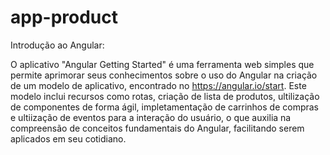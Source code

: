 # app-product
Introdução ao Angular:

O aplicativo "Angular Getting Started" é uma ferramenta web simples que permite aprimorar seus conhecimentos sobre o uso do Angular na criação de um modelo de aplicativo, encontrado no https://angular.io/start. Este modelo inclui recursos como rotas, criação de lista de produtos, ultilização de componentes de forma ágil, impletamentação de carrinhos de compras e ultiização de eventos para a interação do usuário, o que auxilia na compreensão de conceitos fundamentais do Angular, facilitando serem aplicados em seu cotidiano.
